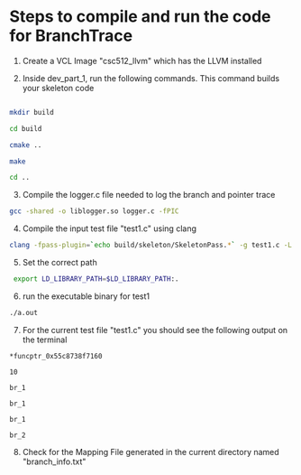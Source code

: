 # Steps to compile and run the code for BranchTrace

1. Create a VCL Image "csc512_llvm" which has the LLVM installed 

2. Inside dev_part_1, run the following commands. This command builds your skeleton code

```bash

mkdir build

cd build

cmake ..

make

cd ..
```
3. Compile the logger.c file needed to log the branch and pointer trace

```bash
gcc -shared -o liblogger.so logger.c -fPIC
```

4. Compile the input test file "test1.c" using clang 

```bash
clang -fpass-plugin=`echo build/skeleton/SkeletonPass.*` -g test1.c -L. -llogger
```

5. Set the correct path 

```bash
 export LD_LIBRARY_PATH=$LD_LIBRARY_PATH:.
```

6. run the executable binary for test1

```bash
./a.out
```

7. For the current test file "test1.c" you should see the following output on the terminal 

```
*funcptr_0x55c8738f7160

10

br_1

br_1

br_1

br_2
```
8. Check for the Mapping File generated in the current directory named "branch_info.txt"


